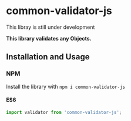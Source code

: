 # common-validator-js
This libray is still under development

**This library validates any Objects.**

## Installation and Usage

### NPM

Install the library with `npm i common-validator-js`

#### ES6

```javascript
import validator from 'common-validator-js';
```
